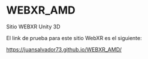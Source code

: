 # WEBXR_AMD
Sitio WEBXR Unity 3D

El link de prueba para este sitio WebXR es el siguiente:

https://juansalvador73.github.io/WEBXR_AMD/

